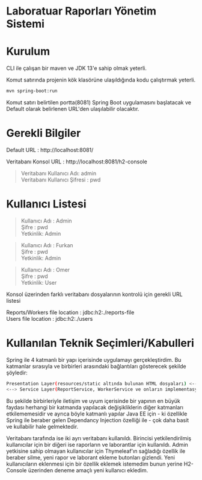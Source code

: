 # Laboratuar Raporları Yönetim Sistemi

# Kurulum

CLI ile çalışan bir maven ve JDK 13'e sahip olmak yeterli.

Komut satırında projenin kök klasörüne ulaşıldığında kodu çalıştırmak yeterli.
```sh
mvn spring-boot:run
```

Komut satırı belirtilen portta(8081) Spring Boot uygulamasını başlatacak ve Default olarak belirlenen URL'den ulaşılabilir olacaktır.

# Gerekli Bilgiler

Default URL : http://localhost:8081/

Veritabanı Konsol URL : http://localhost:8081/h2-console

> Veritabanı Kullanıcı Adı: admin  
> Veritabanı Kullanıcı Şifresi : pwd 

# Kullanıcı Listesi

> Kullanıcı Adı : Admin     
> Şifre : pwd  
> Yetkinlik: Admin   

> Kullanıcı Adı : Furkan  
> Şifre : pwd  
> Yetkinlik: Admin  

> Kullanıcı Adı : Omer  
> Şifre : pwd  
> Yetkinlik: User  

Konsol üzerinden farklı veritabanı dosyalarının kontrolü için gerekli URL listesi  

Reports/Workers file location : jdbc:h2:./reports-file  
Users file location : jdbc:h2:./users


# Kullanılan Teknik Seçimleri/Kabulleri

Spring ile 4 katmanlı bir yapı içerisinde uygulamayı gerçekleştirdim. Bu katmanlar sırasıyla ve birbirleri arasındaki bağlantıları gösterecek şekilde şöyledir: 
```sh
Presentation Layer(resources/static altında bulunan HTML dosyaları) <--> Controller Layer(MainController ve ReportController)
<--> Service Layer(ReportService, WorkerService ve onların implementasyonları) <--> Persistance Layer(ReportRepository ve WorkerRepository)
```

Bu şekilde birbirleriyle iletişim ve uyum içerisinde bir yapının en büyük faydası herhangi bir katmanda yapılacak değişikliklerin diğer katmanları etkilememesidir ve ayrıca böyle katmanlı yapılar Java EE için - ki özellikle Spring ile beraber gelen Dependancy Injection özelliği ile - çok daha basit ve kullabilir hale gelmektedir.

Veritabanı tarafında ise iki ayrı veritabanı kullanıldı. Birincisi yetkilendirilmiş kullanıcılar için bir diğeri ise raporların ve laborantlar için 
kullanıldı. Admin yetkisine sahip olmayan kullanıcılar için Thymeleaf'ın sağladığı özellik ile beraber silme, yeni rapor ve laborant ekleme butonları gizlendi. Yeni kullanıcıların eklenmesi için bir özellik eklemek istemedim bunun yerine H2-Console üzerinden deneme amaçlı yeni kullanıcı ekledim.
